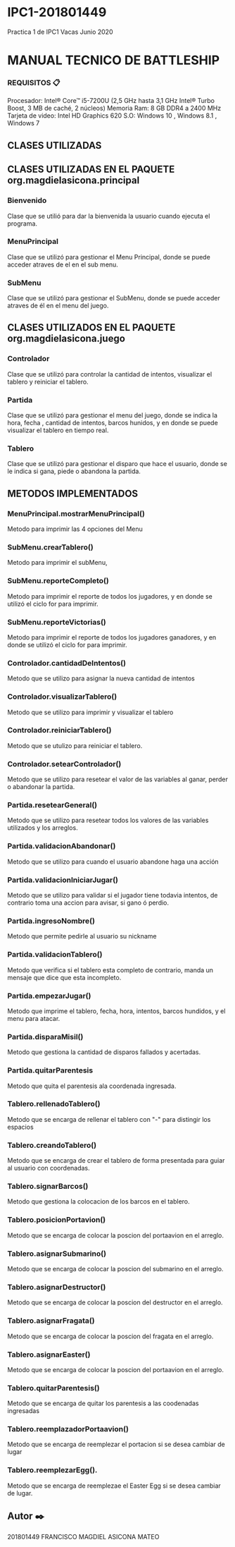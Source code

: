 # IPC1-201801449
Practica 1 de IPC1 Vacas Junio 2020
# MANUAL TECNICO DE BATTLESHIP




### REQUISITOS 📋
Procesador: Intel® Core™ i5-7200U (2,5 GHz hasta 3,1 GHz Intel® Turbo Boost, 3 MB de caché, 2 núcleos)
Memoria Ram: 8 GB DDR4 a 2400 MHz
Tarjeta de video: Intel HD Graphics 620
S.O:  Windows 10 , Windows 8.1 , Windows 7




## CLASES UTILIZADAS
## CLASES UTILIZADAS EN EL PAQUETE org.magdielasicona.principal
### Bienvenido
Clase que se utilió para dar la bienvenida la usuario cuando ejecuta el programa.
### MenuPrincipal
Clase que se utilizó para gestionar el Menu Principal, donde se puede acceder atraves de el en el sub menu.
### SubMenu
Clase que se utilizó para gestionar el SubMenu, donde se puede acceder atraves de él en el menu del juego.
## CLASES UTILIZADOS EN EL PAQUETE org.magdielasicona.juego
### Controlador
Clase que se utilizó para controlar la cantidad de intentos, visualizar el tablero y reiniciar el tablero.
### Partida
Clase que se utilizó para gestionar el menu del juego, donde se indica la hora, fecha , cantidad de intentos, barcos hunidos, y en donde se puede visualizar el tablero en tiempo real.
### Tablero
Clase que se utilizó para gestionar el disparo que hace el usuario, donde se le indica si gana, piede o abandona la partida.



## METODOS IMPLEMENTADOS
### MenuPrincipal.mostrarMenuPrincipal()
Metodo para imprimir las 4 opciones del Menu

### SubMenu.crearTablero()
Metodo para imprimir el subMenu, 


### SubMenu.reporteCompleto()
Metodo para imprimir el reporte de todos los jugadores, y en donde se utilizó el ciclo for para imprimir.

### SubMenu.reporteVictorias()
Metodo para imprimir el reporte de todos los jugadores ganadores, y en donde se utilizó el ciclo for para imprimir.

### Controlador.cantidadDeIntentos()
Metodo que se utilizo para asignar la nueva cantidad de intentos
### Controlador.visualizarTablero()
Metodo que se utilizo para imprimir y visualizar el tablero
### Controlador.reiniciarTablero()
Metodo que se utulizo para reiniciar el tablero.
### Controlador.setearControlador()
Metodo que se utilizo para resetear el valor de las variables al ganar, perder o abandonar la partida.
### Partida.resetearGeneral()
Metodo que se utilizo para resetear todos los valores de las variables utilizados y los arreglos.
### Partida.validacionAbandonar()
Metodo que se utilizo para cuando el usuario abandone haga una acción
### Partida.validacionIniciarJugar()
Metodo que se utilizo para validar si el jugador tiene todavia intentos, de contrario toma una accion para avisar, si gano ó perdio.
### Partida.ingresoNombre()
Metodo que permite pedirle al usuario su nickname
### Partida.validacionTablero()
Metodo que verifica si el tablero esta completo de contrario, manda un mensaje que dice que esta incompleto.
### Partida.empezarJugar()
Metodo que imprime el tablero, fecha, hora, intentos, barcos hundidos, y el menu para atacar.
### Partida.disparaMisil()
Metodo que gestiona la cantidad de disparos fallados y acertadas.
### Partida.quitarParentesis
Metodo que quita el parentesis ala coordenada ingresada.
### Tablero.rellenadoTablero()
Metodo que se encarga de rellenar el tablero con "-" para distingir los espacios
### Tablero.creandoTablero()
Metodo que se encarga de crear el tablero de forma presentada para guiar al usuario con coordenadas.

### Tablero.signarBarcos()
Metodo que gestiona la colocacion de los barcos en el tablero.

### Tablero.posicionPortavion()
Metodo que se encarga de colocar la poscion del portaavion en el arreglo.
### Tablero.asignarSubmarino()
Metodo que se encarga de colocar la poscion del submarino en el arreglo.
### Tablero.asignarDestructor()
Metodo que se encarga de colocar la poscion del destructor en el arreglo.
### Tablero.asignarFragata()
Metodo que se encarga de colocar la poscion del fragata en el arreglo.
### Tablero.asignarEaster()
Metodo que se encarga de colocar la poscion del portaavion en el arreglo.
### Tablero.quitarParentesis()
Metodo que se encarga de quitar los parentesis a las coodenadas ingresadas
### Tablero.reemplazadorPortaavion()
Metodo que se encarga de reemplezar el portacion si se desea cambiar de lugar
### Tablero.reemplezarEgg().
Metodo que se encarga de reemplezae el Easter Egg si se desea cambiar de lugar.




## Autor ✒️
201801449
FRANCISCO MAGDIEL ASICONA MATEO









